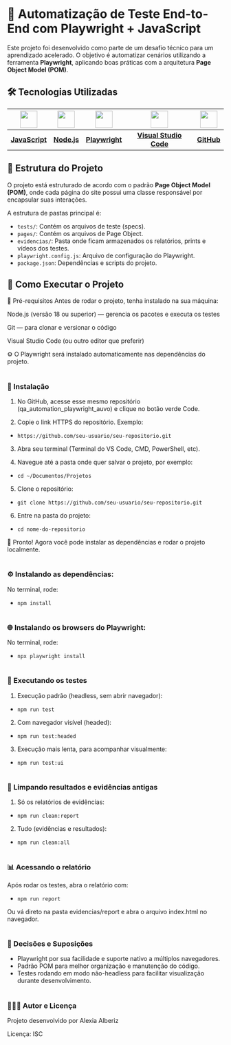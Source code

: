 # 🚀 Automatização de Teste End-to-End com Playwright + JavaScript

Este projeto foi desenvolvido como parte de um desafio técnico para um aprendizado acelerado. O objetivo é automatizar cenários utilizando a ferramenta **Playwright**, aplicando boas práticas com a arquitetura **Page Object Model (POM)**.


## 🛠️ Tecnologias Utilizadas

| [<img src="https://cdn.jsdelivr.net/gh/devicons/devicon/icons/javascript/javascript-original.svg" width="40"/>](https://developer.mozilla.org/pt-BR/docs/Web/JavaScript) | [<img src="https://cdn.jsdelivr.net/gh/devicons/devicon/icons/nodejs/nodejs-original.svg" width="40"/>](https://nodejs.org/) | [<img src="https://playwright.dev/img/playwright-logo.svg" width="40"/>](https://playwright.dev/) | [<img src="https://upload.wikimedia.org/wikipedia/commons/9/9a/Visual_Studio_Code_1.35_icon.svg" width="40"/>](https://code.visualstudio.com/) | [<img src="https://cdn.jsdelivr.net/gh/devicons/devicon/icons/github/github-original.svg" width="40"/>](https://github.com/) |
| :----------------------------------------------------------------------------------------------------------------------------------------------------------------------: | :--------------------------------------------------------------------------------------------------------------------------: | :-----------------------------------------------------------------------------------------------: | :--------------------------------------------------------------------------------------------------------------------------------------------: | :--------------------------------------------------------------------------------------------------------------------------: |
|                                                 [**JavaScript**](https://developer.mozilla.org/pt-BR/docs/Web/JavaScript)                                                |                                              [**Node.js**](https://nodejs.org/)                                              |                             [**Playwright**](https://playwright.dev/)                             |                                            [**Visual Studio Code**](https://code.visualstudio.com/)                                            |                                               [**GitHub**](https://github.com/)                                              |

## 📑 Estrutura do Projeto

O projeto está estruturado de acordo com o padrão **Page Object Model (POM)**, onde cada página do site possui uma classe responsável por encapsular suas interações.

A estrutura de pastas principal é:
- `tests/`: Contém os arquivos de teste (specs).
- `pages/`: Contém os arquivos de Page Object.
- `evidencias/`: Pasta onde ficam armazenados os relatórios, prints e vídeos dos testes.
- `playwright.config.js`: Arquivo de configuração do Playwright.
- `package.json`: Dependências e scripts do projeto.


## 🚀 Como Executar o Projeto

🔧 Pré-requisitos
Antes de rodar o projeto, tenha instalado na sua máquina:

Node.js (versão 18 ou superior) — gerencia os pacotes e executa os testes

Git — para clonar e versionar o código

Visual Studio Code (ou outro editor que preferir)

⚙️ O Playwright será instalado automaticamente nas dependências do projeto.

#

### 📝 Instalação

1. No GitHub, acesse esse mesmo repositório (qa_automation_playwright_auvo) e clique no botão verde Code.

3. Copie o link HTTPS do repositório. Exemplo:

- `https://github.com/seu-usuario/seu-repositorio.git`

3. Abra seu terminal (Terminal do VS Code, CMD, PowerShell, etc).

5. Navegue até a pasta onde quer salvar o projeto, por exemplo:

- `cd ~/Documentos/Projetos`

5. Clone o repositório:

- `git clone https://github.com/seu-usuario/seu-repositorio.git`

6. Entre na pasta do projeto:

- `cd nome-do-repositorio`
  
🔸 Pronto! Agora você pode instalar as dependências e rodar o projeto localmente.

#

### ⚙️ Instalando as dependências:

No terminal, rode:

- `npm install`

#

### 🌐 Instalando os browsers do Playwright:

No terminal, rode:

- `npx playwright install`

#

### 🧪 Executando os testes

1. Execução padrão (headless, sem abrir navegador):

- `npm run test`

2. Com navegador visível (headed):

- `npm run test:headed`

3. Execução mais lenta, para acompanhar visualmente:

- `npm run test:ui`

#

### 🧹 Limpando resultados e evidências antigas

1. Só os relatórios de evidências:

- `npm run clean:report`

2. Tudo (evidências e resultados):

- `npm run clean:all`

#

### 📊 Acessando o relatório

Após rodar os testes, abra o relatório com:

- `npm run report`

Ou vá direto na pasta evidencias/report e abra o arquivo index.html no navegador.

#

### 🧠 Decisões e Suposições

- Playwright por sua facilidade e suporte nativo a múltiplos navegadores.
- Padrão POM para melhor organização e manutenção do código.
- Testes rodando em modo não-headless para facilitar visualização durante desenvolvimento.

#

### 👩🏽‍💻 Autor e Licença

Projeto desenvolvido por Alexia Alberiz

Licença: ISC














